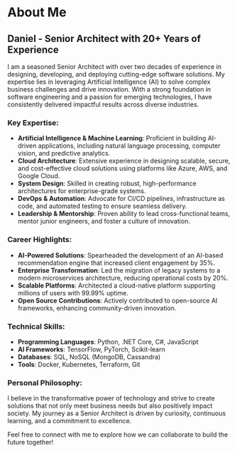 # About Me

## Daniel - Senior Architect with 20+ Years of Experience

I am a seasoned Senior Architect with over two decades of experience in designing, developing, and deploying cutting-edge software solutions. My expertise lies in leveraging Artificial Intelligence (AI) to solve complex business challenges and drive innovation. With a strong foundation in software engineering and a passion for emerging technologies, I have consistently delivered impactful results across diverse industries.

### Key Expertise:

- **Artificial Intelligence & Machine Learning**: Proficient in building AI-driven applications, including natural language processing, computer vision, and predictive analytics.
- **Cloud Architecture**: Extensive experience in designing scalable, secure, and cost-effective cloud solutions using platforms like Azure, AWS, and Google Cloud.
- **System Design**: Skilled in creating robust, high-performance architectures for enterprise-grade systems.
- **DevOps & Automation**: Advocate for CI/CD pipelines, infrastructure as code, and automated testing to ensure seamless delivery.
- **Leadership & Mentorship**: Proven ability to lead cross-functional teams, mentor junior engineers, and foster a culture of innovation.

### Career Highlights:

- **AI-Powered Solutions**: Spearheaded the development of an AI-based recommendation engine that increased client engagement by 35%.
- **Enterprise Transformation**: Led the migration of legacy systems to a modern microservices architecture, reducing operational costs by 20%.
- **Scalable Platforms**: Architected a cloud-native platform supporting millions of users with 99.99% uptime.
- **Open Source Contributions**: Actively contributed to open-source AI frameworks, enhancing community-driven innovation.

### Technical Skills:

- **Programming Languages**: Python, .NET Core, C#, JavaScript
- **AI Frameworks**: TensorFlow, PyTorch, Scikit-learn
- **Databases**: SQL, NoSQL (MongoDB, Cassandra)
- **Tools**: Docker, Kubernetes, Terraform, Git

### Personal Philosophy:

I believe in the transformative power of technology and strive to create solutions that not only meet business needs but also positively impact society. My journey as a Senior Architect is driven by curiosity, continuous learning, and a commitment to excellence.

Feel free to connect with me to explore how we can collaborate to build the future together!
